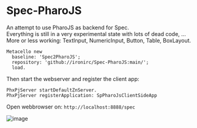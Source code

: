 # Spec-PharoJS
An attempt to use PharoJS as backend for Spec.  
Everything is still in a very experimental state with lots of dead code, ...
More or less working: TextInput, NumericInput, Button, Table, BoxLayout.

```Smalltalk
Metacello new
  baseline: 'Spec2PharoJS';
  repository: 'github://ironirc/Spec-PharoJS:main/';
  load.
```

Then start the webserver and register the client app:
```Smalltalk
PhxPjServer startDefaultZnServer.
PhxPjServer registerApplication: SpPharoJsClientSideApp
```

Open webbrowser on:
`http://localhost:8888/spec`

![image](https://github.com/ironirc/Spec-PharoJS/assets/10418880/11344b9f-fede-4046-89a8-7043135ae00b)
